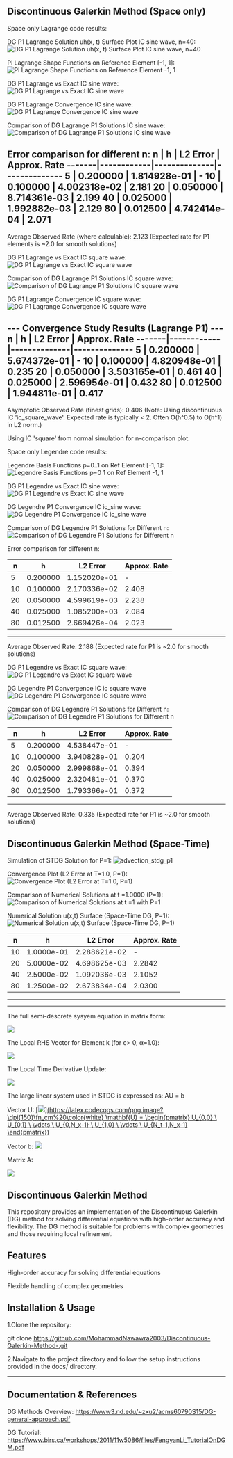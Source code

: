 Discontinuous Galerkin Method (Space only)
--------------------
Space only Lagrange code results:

DG P1 Lagrange Solution uh(x, t) Surface Plot IC sine wave, n=40:
![DG P1 Lagrange Solution uh(x, t) Surface Plot IC sine wave, n=40](https://github.com/user-attachments/assets/c902536b-58f5-4b07-b30d-4650c31e206a)

Pl Lagrange Shape Functions on Reference Element [-1, 1]:
![Pl Lagrange Shape Functions on Reference Element  -1, 1](https://github.com/user-attachments/assets/1b75325c-def7-4cfd-8929-55aa7f301dc8)

DG P1 Lagrange vs Exact IC sine wave:
![DG P1 Lagrange vs Exact IC sine wave](https://github.com/user-attachments/assets/ab7f9189-f012-445c-a637-1fbb7295c2ed)

DG P1 Lagrange Convergence IC sine wave:
![DG P1 Lagrange Convergence IC sine wave](https://github.com/user-attachments/assets/fa9f0cf2-c0ec-412b-94eb-47e8bd0f2eaf)

Comparison of DG Lagrange P1 Solutions IC sine wave:
![Comparison of DG Lagrange P1 Solutions IC sine wave](https://github.com/user-attachments/assets/83c99dff-bc57-4e2a-889a-199dbc388b96)


Error comparison for different n:
  n    |    h       |   L2 Error   | Approx. Rate
-------|------------|--------------|--------------
     5 | 0.200000 | 1.814928e-01 |     -
    10 | 0.100000 | 4.002318e-02 |   2.181
    20 | 0.050000 | 8.714361e-03 |   2.199
    40 | 0.025000 | 1.992882e-03 |   2.129
    80 | 0.012500 | 4.742414e-04 |   2.071
---------------------------------

Average Observed Rate (where calculable): 2.123
(Expected rate for P1 elements is ~2.0 for smooth solutions)


DG P1 Lagrange vs Exact IC square wave:
![DG P1 Lagrange vs Exact IC square wave](https://github.com/user-attachments/assets/69399af9-6fb2-4156-9ca3-9097500bc53b)

Comparison of DG Lagrange P1 Solutions IC square wave:
![Comparison of DG Lagrange P1 Solutions IC square wave](https://github.com/user-attachments/assets/71c44ebf-539f-4b09-8795-f52d2cbcf4cc)

DG P1 Lagrange Convergence IC square wave:
![DG P1 Lagrange Convergence IC square wave](https://github.com/user-attachments/assets/fb6fd23d-98b0-4326-9442-ce8483bdb4f0)

--- Convergence Study Results (Lagrange P1) ---
  n    |    h       |   L2 Error   | Approx. Rate
-------|------------|--------------|--------------
     5 | 0.200000   | 5.674372e-01 |     -
    10 | 0.100000   | 4.820948e-01 | 0.235
    20 | 0.050000   | 3.503165e-01 | 0.461
    40 | 0.025000   | 2.596954e-01 | 0.432
    80 | 0.012500   | 1.944811e-01 | 0.417
---------------------------------
Asymptotic Observed Rate (finest grids): 0.406
(Note: Using discontinuous IC 'ic_square_wave'.
Expected rate is typically < 2. Often O(h^0.5) to O(h^1) in L2 norm.)

Using IC 'square' from normal simulation for n-comparison plot.



Space only Legendre code results:

Legendre Basis Functions p=0..1 on Ref Element [-1, 1]:
![Legendre Basis Functions p=0 1 on Ref Element  -1, 1](https://github.com/user-attachments/assets/eac464ce-5b22-43f5-bf19-c819f7a3b985)

DG P1 Legendre vs Exact IC sine wave:
![DG P1 Legendre vs Exact IC sine wave](https://github.com/user-attachments/assets/651de589-c2a6-44f5-be85-988433b37aad)

DG Legendre P1 Convergence IC ic_sine wave:
![DG Legendre P1 Convergence IC ic_sine wave](https://github.com/user-attachments/assets/7cfb464f-9270-40be-97d1-19cdf420df22)

Comparison of DG Legendre P1 Solutions for Different n:
![Comparison of DG Legendre P1 Solutions for Different n](https://github.com/user-attachments/assets/b7c40945-b23d-41ee-8159-8fdbbe3363d9)

Error comparison for different n:

  n    |    h       |   L2 Error   | Approx. Rate
-------|------------|--------------|--------------
     5 | 0.200000 | 1.152020e-01 |     -
    10 | 0.100000 | 2.170336e-02 |   2.408
    20 | 0.050000 | 4.599619e-03 |   2.238
    40 | 0.025000 | 1.085200e-03 |   2.084
    80 | 0.012500 | 2.669426e-04 |   2.023
---------------------------------
Average Observed Rate: 2.188
(Expected rate for P1 is ~2.0 for smooth solutions)

DG P1 Legendre vs Exact IC square wave:
![DG P1 Legendre vs Exact IC square wave](https://github.com/user-attachments/assets/ae081811-2333-4466-ab51-b7beb475b26a)


DG Legendre P1 Convergence IC ic square wave
![DG Legendre P1 Convergence IC square wave](https://github.com/user-attachments/assets/7825a3b3-4b7d-49c2-ac11-e977ab81d487)


Comparison of DG Legendre P1 Solutions for Different n:
![Comparison of DG Legendre P1 Solutions for Different n](https://github.com/user-attachments/assets/a75ed45f-0beb-45c4-bb41-4925a8620cc8)

  n    |    h       |   L2 Error   | Approx. Rate
-------|------------|--------------|--------------
     5 | 0.200000 | 4.538447e-01 |     -
    10 | 0.100000 | 3.940828e-01 |   0.204
    20 | 0.050000 | 2.999868e-01 |   0.394
    40 | 0.025000 | 2.320481e-01 |   0.370
    80 | 0.012500 | 1.793366e-01 |   0.372
---------------------------------
Average Observed Rate: 0.335
(Expected rate for P1 is ~2.0 for smooth solutions)

Discontinuous Galerkin Method (Space-Time)
--------------------
Simulation of STDG Solution for P=1:
![advection_stdg_p1](https://github.com/user-attachments/assets/5b9beeae-9a86-4bd9-8772-9db4d4ef0a75)

Convergence Plot (L2 Error at T=1.0, P=1):
![Convergence Plot (L2 Error at T=1 0, P=1)](https://github.com/user-attachments/assets/6ac5f447-0d8d-4a35-af1a-9da55d72e26b)

Comparison of Numerical Solutions at t =1.0000 (P=1):
![Comparison of Numerical Solutions at t =1 with P=1](https://github.com/user-attachments/assets/20bdf51a-0da0-447c-8881-c50251114bfd)


Numerical Solution u(x,t) Surface (Space-Time DG, P=1):
![Numerical Solution u(x,t) Surface (Space-Time DG, P=1)](https://github.com/user-attachments/assets/ef5797a9-a791-4876-8f9b-4b42e25065cd)

  n    |    h       |   L2 Error   | Approx. Rate
-------|------------|--------------|--------------
   10  | 1.0000e-01 | 2.288621e-02 |     -
   20  | 5.0000e-02 | 4.698625e-03 |   2.2842
   40  | 2.5000e-02 | 1.092036e-03 |   2.1052
   80  | 1.2500e-02 | 2.673834e-04 |   2.0300
---------------------------------

--------------------
The full semi-descrete sysyem equation in matrix form:

![](https://latex.codecogs.com/png.image?\dpi{150}\fn_cm%20%7B%5Ccolor%7Bwhite%7D%20%5Cfrac%7B%5CDelta%20x%7D%7B6%7D%0A%5Cbegin%7Bpmatrix%7D%0A%5Cbegin%7Bpmatrix%7D%202%20%26%201%20%5C%5C%201%20%26%202%20%5Cend%7Bpmatrix%7D%20%26%200%20%26%20%5Cdots%20%26%200%20%5C%5C%0A0%20%26%20%5Cbegin%7Bpmatrix%7D%202%20%26%201%20%5C%5C%201%20%26%202%20%5Cend%7Bpmatrix%7D%20%26%20%5Cdots%20%26%200%20%5C%5C%0A%5Cvdots%20%26%20%5Cvdots%20%26%20%5Cddots%20%26%20%5Cvdots%20%5C%5C%0A0%20%26%200%20%26%20%5Cdots%20%26%20%5Cbegin%7Bpmatrix%7D%202%20%26%201%20%5C%5C%201%20%26%202%20%5Cend%7Bpmatrix%7D%0A%5Cend%7Bpmatrix%7D%0A%5Cbegin%7Bpmatrix%7D%0Au%27_%7B0%2C1%7D%20%5C%5C%20u%27_%7B0%2C2%7D%20%5C%5C%0Au%27_%7B1%2C1%7D%20%5C%5C%20u%27_%7B1%2C2%7D%20%5C%5C%0A%5Cvdots%20%5C%5C%0Au%27_%7Bn-1%2C1%7D%20%5C%5C%20u%27_%7Bn-1%2C2%7D%0A%5Cend%7Bpmatrix%7D%0A%3D%0A%5Cbegin%7Bpmatrix%7D%0AR_0(U)%20%5C%5C%0AR_1(U)%20%5C%5C%0A%5Cvdots%20%5C%5C%0AR_%7Bn-1%7D(U)%0A%5Cend%7Bpmatrix%7D})


The Local RHS Vector for Element 
k (for c> 0, α=1.0):

![](https://latex.codecogs.com/png.image?\dpi{150}\fn_cm%20%7B%5Ccolor%7Bwhite%7D%20R_k(U)%20%3D%20c%20%5Cbegin%7Bpmatrix%7D%20-0.5(u_%7Bk%2C1%7D%20%2B%20u_%7Bk%2C2%7D)%20%2B%20u_%7Bk-1%2C2%7D%20%5C%5C%200.5(u_%7Bk%2C1%7D%20%2B%20u_%7Bk%2C2%7D)%20-%20u_%7Bk%2C2%7D%20%5Cend%7Bpmatrix%7D%2C%20%5Ctext%7B%20with%20%7D%20u_%7B-1%2C2%7D%20%3D%20u_%7Bn-1%2C2%7D%20%5Ctext%7B%20when%20%7D%20k%20%3D%200.%7D)

The Local Time Derivative Update:

![](https://latex.codecogs.com/png.image?\dpi{150}\fn_cm%20%7B%5Ccolor%7Bwhite%7D%20%5Cfrac%7BdU_k%7D%7Bdt%7D%20%3D%20M_k%5E%7B-1%7D%20R_k(U)%20%3D%20%5Cfrac%7B2%7D%7B%5CDelta%20x%7D%20%5Cbegin%7Bpmatrix%7D%202%20%26%20-1%20%5C%5C%20-1%20%26%202%20%5Cend%7Bpmatrix%7D%20R_k(U)%7D)

The large linear system used in STDG is expressed as:
AU = b


Vector U:
[[![](https://latex.codecogs.com/png.image?\dpi{150}\fn_cm%20U%20%3D%20%5Cbegin%7Bpmatrix%7D%20U_%7B0%2C0%7D%20%5C%5C%20U_%7B0%2C1%7D%20%5C%5C%20%5Cvdots%20%5C%5C%20U_%7B0%2CN_x-1%7D%20%5C%5C%20U_%7B1%2C0%7D%20%5C%5C%20%5Cvdots%20%5C%5C%20U_%7BN_t-1%2CN_x-1%7D%20%5Cend%7Bpmatrix%7D)](https://latex.codecogs.com/png.image?\dpi{150}\fn_cm%20\color{white} \mathbf{U} = \begin{pmatrix} U_{0,0} \ U_{0,1} \ \vdots \ U_{0,N_x-1} \ U_{1,0} \ \vdots \ U_{N_t-1,N_x-1} \end{pmatrix})](https://latex.codecogs.com/png.image?\dpi{150}\fn_cm\color{white}U=\begin{pmatrix}U_{0,0}\\U_{0,1}\\\vdots\\U_{0,N_x-1}\\U_{1,0}\\\vdots\\U_{N_t-1,N_x-1}\end{pmatrix}
)


Vector b:
![](https://latex.codecogs.com/png.image?\dpi{150}\fn_cm%20b%20%3D%20%5Cbegin%7Bpmatrix%7D%20b_%7B0%2C0%7D%20%5C%5C%20b_%7B0%2C1%7D%20%5C%5C%20%5Cvdots%20%5C%5C%20b_%7B0%2CN_x-1%7D%20%5C%5C%200%20%5C%5C%20%5Cvdots%20%5C%5C%200%20%5Cend%7Bpmatrix%7D)


Matrix A:

![](https://latex.codecogs.com/png.image?\dpi{150}\fn_cm%20A%20%3D%20%5Cbegin%7Bpmatrix%7D%20A_%7B0%2C0%7D%20%26%200%20%26%200%20%26%20%5Ccdots%20%26%200%20%5C%5C%20A_%7B1%2C0%7D%20%26%20A_%7B1%2C1%7D%20%26%200%20%26%20%5Ccdots%20%26%200%20%5C%5C%200%20%26%20A_%7B2%2C1%7D%20%26%20A_%7B2%2C2%7D%20%26%20%5Ccdots%20%26%200%20%5C%5C%20%5Cvdots%20%26%20%5Cvdots%20%26%20%5Cvdots%20%26%20%5Cddots%20%26%20%5Cvdots%20%5C%5C%200%20%26%200%20%26%200%20%26%20%5Ccdots%20%26%20A_%7BN_t-1%2CN_t-1%7D%20%5Cend%7Bpmatrix%7D)



Discontinuous Galerkin Method
--------------------
This repository provides an implementation of the Discontinuous Galerkin (DG) method for solving differential equations with high-order accuracy and flexibility. The DG method is suitable for problems with complex geometries and those requiring local refinement.

Features
--------------------
High-order accuracy for solving differential equations

Flexible handling of complex geometries


Installation & Usage
--------------------
1.Clone the repository:

git clone https://github.com/MohammadNawawra2003/Discontinuous-Galerkin-Method-.git

2.Navigate to the project directory and follow the setup instructions provided in the docs/ directory.

----------------------------------------------------------------------------------------------------------------------------------------------------------------------------------------------------------------------
Documentation & References
--------------------
DG Methods Overview: https://www3.nd.edu/~zxu2/acms60790S15/DG-general-approach.pdf

DG Tutorial: https://www.birs.ca/workshops/2011/11w5086/files/FengyanLi_TutorialOnDGM.pdf

